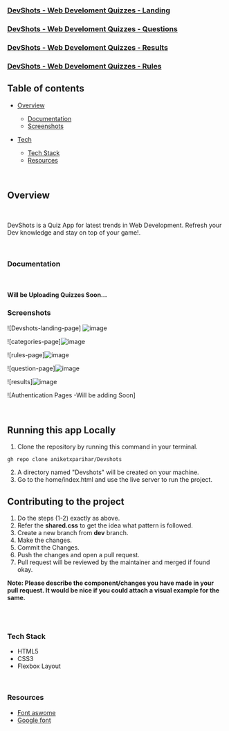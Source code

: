 ### [DevShots - Web Develoment Quizzes - Landing](https://devshots.netlify.app/home/)
### [DevShots - Web Develoment Quizzes - Questions](https://devshots.netlify.app/questions/questions.html)
### [DevShots - Web Develoment Quizzes - Results](https://devshots.netlify.app/results/results.html)
### [DevShots - Web Develoment Quizzes - Rules](https://devshots.netlify.app/rules/rules.html)

## **Table of contents**

- [Overview](#overview)

  - [Documentation](#documentation)
  - [Screenshots](#screenshots)

- [Tech]()
  - [Tech Stack](#tech-stack)
  - [Resources](#resources)


<br />

## **Overview**

<br />

DevShots is a Quiz App for latest trends in Web Development. Refresh your Dev knowledge and stay on top of your game!.

<br />

### **Documentation**

<br />

#### Will be Uploading Quizzes Soon...

### **Screenshots**

![Devshots-landing-page]
![image](https://user-images.githubusercontent.com/44872604/155023145-4975408b-64f2-43fa-a714-6fbf79f021aa.png)


![categories-page]![image](https://user-images.githubusercontent.com/44872604/155023265-fc3e7d45-ef4d-4e4d-a874-4c3b7ac46625.png)

![rules-page]![image](https://user-images.githubusercontent.com/44872604/155023317-cfbf5527-9c8a-48fe-ab8a-3ce7367edfb3.png)

![question-page]![image](https://user-images.githubusercontent.com/44872604/155023357-b35b6ef2-2920-4bb7-b66a-cfaf809f8102.png)

![results]![image](https://user-images.githubusercontent.com/44872604/155023454-31bec400-05db-4881-b3e8-393d28d922e7.png)

![Authentication Pages -Will be adding Soon]


<br />

## **Running this app Locally**

1. Clone the repository by running this command in your terminal.

```
gh repo clone aniketxparihar/Devshots

```
2. A directory named "Devshots" will be created on your machine.
3. Go to the home/index.html and use the live server to run the project.

## **Contributing to the project**

1. Do the steps (1-2) exactly as above.
2. Refer the **shared.css** to get the idea what pattern is followed.
3. Create a new branch from **dev** branch.
4. Make the changes.
5. Commit the Changes.
6. Push the changes and open a pull request.
7. Pull request will be reviewed by the maintainer and merged if found okay.

**Note: Please describe the component/changes you have made in your pull request. It would be nice if you could attach a visual example for the same.**

<br /> 


<br />

### **Tech Stack**

- HTML5
- CSS3
- Flexbox Layout

<br />

### **Resources**

- [Font aswome](https://fontawesome.com/)
- [Google font](https://fonts.google.com/)

<br />

